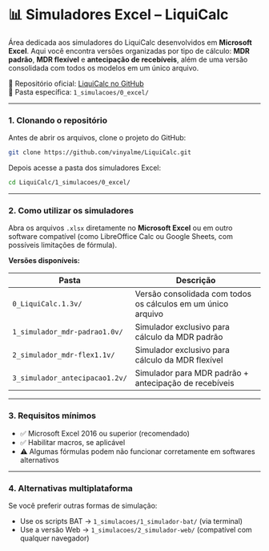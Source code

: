 # 📊 Simuladores Excel – LiquiCalc

Área dedicada aos simuladores do LiquiCalc desenvolvidos em **Microsoft Excel**. Aqui você encontra versões organizadas por tipo de cálculo: **MDR padrão**, **MDR flexível** e **antecipação de recebíveis**, além de uma versão consolidada com todos os modelos em um único arquivo.

📂 Repositório oficial: [LiquiCalc no GitHub](https://github.com/vinyalme/LiquiCalc)  
📂 Pasta específica: `1_simulacoes/0_excel/`

---

### 1. Clonando o repositório

Antes de abrir os arquivos, clone o projeto do GitHub:

```bash
git clone https://github.com/vinyalme/LiquiCalc.git
```

Depois acesse a pasta dos simuladores Excel:

```bash
cd LiquiCalc/1_simulacoes/0_excel/
```

---

### 2. Como utilizar os simuladores

Abra os arquivos `.xlsx` diretamente no **Microsoft Excel** ou em outro software compatível (como LibreOffice Calc ou Google Sheets, com possíveis limitações de fórmula).

**Versões disponíveis:**

| Pasta | Descrição |
|-------|-----------|
| `0_LiquiCalc.1.3v/` | Versão consolidada com todos os cálculos em um único arquivo |
| `1_simulador_mdr-padrao1.0v/` | Simulador exclusivo para cálculo da MDR padrão |
| `2_simulador_mdr-flex1.1v/` | Simulador exclusivo para cálculo da MDR flexível |
| `3_simulador_antecipacao1.2v/` | Simulador para MDR padrão + antecipação de recebíveis |

---

### 3. Requisitos mínimos

- ✅ Microsoft Excel 2016 ou superior (recomendado)
- ✅ Habilitar macros, se aplicável
- ⚠️ Algumas fórmulas podem não funcionar corretamente em softwares alternativos

---

### 4. Alternativas multiplataforma

Se você preferir outras formas de simulação:

- Use os scripts BAT → `1_simulacoes/1_simulador-bat/` (via terminal)
- Use a versão Web → `1_simulacoes/2_simulador-web/` (compatível com qualquer navegador)
